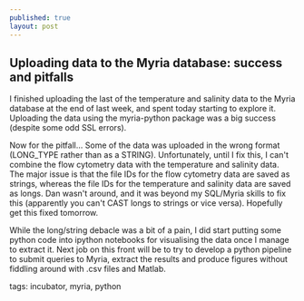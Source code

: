 ```yaml
---
published: true
layout: post
---
```


## Uploading data to the Myria database: success and pitfalls

I finished uploading the last of the temperature and salinity data to the Myria database at the end of last week, and spent today starting to explore it. Uploading the data using the myria-python package was a big success (despite some odd SSL errors). 

Now for the pitfall... Some of the data was uploaded in the wrong format (LONG_TYPE rather than as a STRING). Unfortunately, until I fix this, I can't combine the flow cytometry data with the temperature and salinity data. The major issue is that the file IDs for the flow cytometry data are saved as strings, whereas the file IDs for the temperature and salinity data are saved as longs. Dan wasn't around, and it was beyond my SQL/Myria skills to fix this (apparently you can't CAST longs to strings or vice versa). Hopefully get this fixed tomorrow.

While the long/string debacle was a bit of a pain, I did start putting some python code into ipython notebooks for visualising the data once I manage to extract it. Next job on this front will be to try to develop a python pipeline to submit queries to Myria, extract the results and produce figures without fiddling around with .csv files and Matlab.

tags: incubator, myria, python
